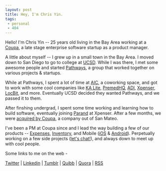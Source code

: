 ```yaml
---
layout: post
title: Hey, I'm Chris Yin. 
tags:
 - personal
 - 404
---
```


Hello! I'm Chris Yin -- 25 years old living in the Bay Area working at a [Coupa](http://www.crunchbase.com/organization/coupa), a late stage enterprise software startup as a product manager. 

A little about myself -- I grew up in a small town in the Bay Area. I moved down to San Diego to go to college at [UCSD](https://ucsd.edu/). While I was there, I met some awesome people and started [Pathways](http://rady.ucsd.edu/ciid/pathways-ventures/), a group that worked together on various projects & startups. 

While at Pathways, I spent a lot of time at [AIC](http://ansirsd.com/), a coworking space, and got to work with some cool companies like [KA Lite](http://www.bbc.com/future/story/20131030-net-lessons-for-worlds-poorest), [PremedHQ](http://www.premedhq.com), [ADI](http://nextshark.com/ecoqube-how-this-startup-can-seriously-end-world-hunger/), [Xpenser](http://techcrunch.com/2009/10/06/xpenser-is-the-tripit-for-expense-tracking/), [LocBit](http://ivn.us/2012/12/08/locbit-young-ceo-amongst-citys-core-startups/), and more. Eventually UCSD decided they wanted Pathways, and we passed it to them.

After finshing undergrad, I spent some time working and learning how to build software, eventually joining [Parand](https://twitter.com/parand) at Xpenser. After a few months, we were [acquired by Coupa](http://www.xconomy.com/san-diego/2013/04/18/acquired-or-acq-hired-xpenser-adds-expertise-to-coupas-web-services/), a company out of San Mateo. 

I've been a PM at Coupa since and I lead the way building a few of our products -- [Expenses](http://www.coupa.com/solutions/expense-management-software), [Inventory](http://www.coupa.com/solutions/inventory-system), and Mobile ([iOS](https://itunes.apple.com/us/app/coupa-expense-reports-requisitions/id599455669?mt=8) & [Android](https://play.google.com/store/apps/details?id=com.coupa.android.coupamobile&hl=en)). Perpetually working on a few side projects ([let's chat!](https://mail.google.com/mail/?view=cm&fs=1&tf=1&to=christopher.e.yin@gmail.com)), and always down to meet up with cool people. 

Some links to me on the web - 

[Twitter](http://bit.ly/12HmPYA) |
[Linkedin](http://linkd.in/17X1xcM) |
[Tumblr](http://bit.ly/144f6XZ) |
[Quibb](http://bit.ly/17X1s8W) |
[Quora](http://b.qr.ae/12HmYeO) |
[RSS](/feed.xml)